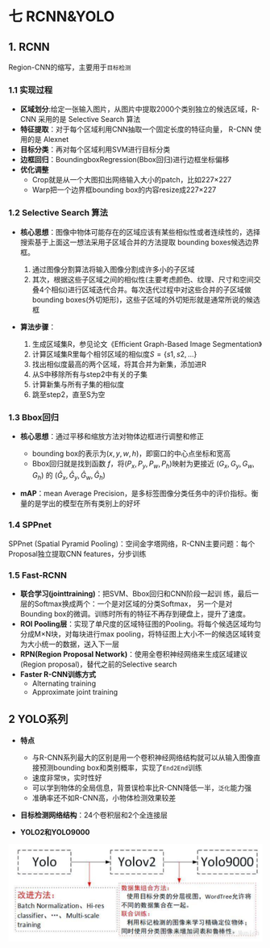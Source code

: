 # 七 RCNN&YOLO

## 1. RCNN
Region-CNN的缩写，主要用于`目标检测`

### 1.1 实现过程
- **区域划分**:给定一张输入图片，从图片中提取2000个类别独立的候选区域，R-CNN 采用的是 Selective Search 算法
- **特征提取**：对于每个区域利用CNN抽取一个固定长度的特征向量， R-CNN 使用的是 Alexnet
- **目标分类**：再对每个区域利用SVM进行目标分类
- **边框回归**：BoundingboxRegression(Bbox回归)进行边框坐标偏移
- **优化调整**
  - Crop就是从一个大图扣出网络输入大小的patch，比如227×227
  - Warp把一个边界框bounding box的内容resize成227×227

### 1.2 Selective Search 算法

- **核心思想**：图像中物体可能存在的区域应该有某些相似性或者连续性的，选择搜索基于上面这一想法采用子区域合并的方法提取 bounding boxes候选边界框。
  1. 通过图像分割算法将输入图像分割成许多小的子区域
  2. 其次，根据这些子区域之间的相似性(主要考虑颜色、纹理、尺寸和空间交叠4个相似)进行区域迭代合并。每次迭代过程中对这些合并的子区域做bounding boxes(外切矩形)，这些子区域的外切矩形就是通常所说的候选框

- **算法步骤**：
  1. 生成区域集R，参见论文《Efficient Graph-Based Image Segmentation》
  2. 计算区域集R里每个相邻区域的相似度$S=\{s1,s2,...\}$
  3. 找出相似度最高的两个区域，将其合并为新集，添加进R
  4. 从S中移除所有与step2中有关的子集
  5. 计算新集与所有子集的相似度
  6. 跳至step2，直至S为空

### 1.3 Bbox回归

- **核心思想**：通过平移和缩放方法对物体边框进行调整和修正
  - bounding box的表示为$(x,y,w,h)$，即窗口的中心点坐标和宽高
  - Bbox回归就是找到函数 $f$，将$(P_x,P_y, P_w,P_h)$映射为更接近 $(G_x,G_y, G_w,G_h)$ 的 $(\hat{G}_x,\hat{G}_y, \hat{G}_w,\hat{G}_h)$

- **mAP**：mean Average Precision，是多标签图像分类任务中的评价指标。衡量的是学出的模型在所有类别上的好坏

### 1.4 SPPnet
SPPnet (Spatial Pyramid Pooling)：空间金字塔网络，R-CNN主要问题：每个Proposal独立提取CNN features，分步训练

### 1.5 Fast-RCNN

- **联合学习(jointtraining)**：把SVM、Bbox回归和CNN阶段一起训 练，最后一层的Softmax换成两个：一个是对区域的分类Softmax， 另一个是对Bounding box的微调。训练时所有的特征不再存到硬盘上，提升了速度。
- **ROI Pooling层**：实现了单尺度的区域特征图的Pooling。将每个候选区域均匀分成M×N块，对每块进行max pooling，将特征图上大小不一的候选区域转变为大小统一的数据，送入下一层
- **RPN(Region Proposal Network)**：使用全卷积神经网络来生成区域建议(Region proposal)，替代之前的Selective search
- **Faster R-CNN训练方式**
  - Alternating training
  - Approximate joint training

## 2 YOLO系列

- **特点**
  - 与R-CNN系列最大的区别是用一个卷积神经网络结构就可以从输入图像直接预测bounding box和类别概率，实现了`End2End`训练
  - 速度非常`快`，实时性好
  - 可以学到物体的全局信息，背景误检率比R-CNN降低一半，`泛化`能力强
  - 准确率还不如R-CNN高，小物体检测效果较差

- **目标检测网络结构**：24个卷积层和2个全连接层

- **YOLO2和YOLO9000**

![YOLO2和YOLO9000](./images/ch07/21.png)
